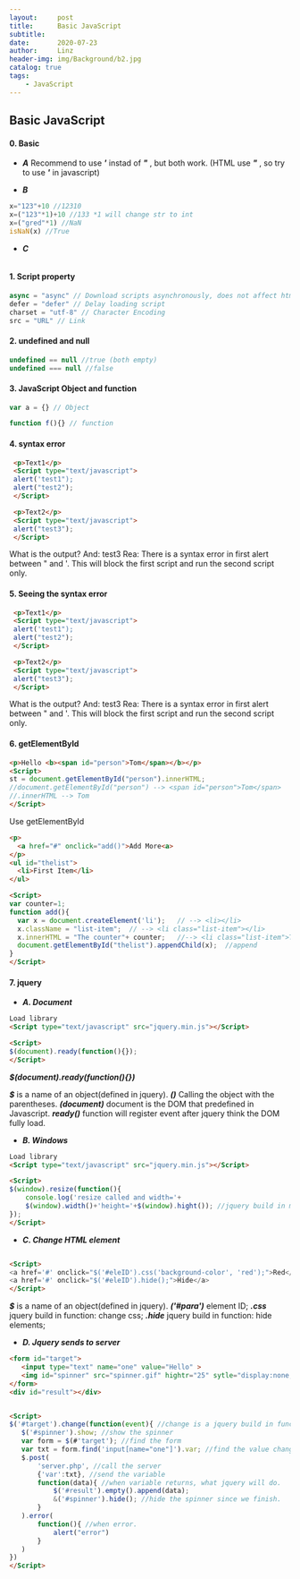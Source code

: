 ```yaml
---
layout:     post
title:      Basic JavaScript
subtitle:   
date:       2020-07-23
author:     Linz
header-img: img/Background/b2.jpg
catalog: true
tags:
    - JavaScript
---
```


## Basic JavaScript


#### 0. Basic 
- ***A***  Recommend to use ***'*** instad of ***"*** , but both work. (HTML use ***"*** , so try to use ***'*** in javascript)

- ***B*** 
```javascript
x="123"+10 //12310
x=("123"*1)+10 //133 *1 will change str to int
x=("gred"*1) //NaN
isNaN(x) //True
```
- ***C*** 
```javascript

```

#### 1. Script property
```javascript
async = "async" // Download scripts asynchronously, does not affect html 
defer = "defer" // Delay loading script
charset = "utf-8" // Character Encoding
src = "URL" // Link
```

#### 2. undefined and null
```javascript
undefined == null //true (both empty)
undefined === null //false
```

#### 3. JavaScript Object and function
```javascript
var a = {} // Object

function f(){} // function
```


#### 4. syntax error
```html
 <p>Text1</p>
 <Script type="text/javascript">
 alert('test1");
 alert("test2");
 </Script>

 <p>Text2</p>
 <Script type="text/javascript">
 alert("test3");
 </Script>
```
 What is the output?
 And: test3
 Rea: There is a syntax error in first alert between " and '. This will block the first script and run the second script only.


#### 5. Seeing the syntax error
```html
 <p>Text1</p>
 <Script type="text/javascript">
 alert('test1");
 alert("test2");
 </Script>

 <p>Text2</p>
 <Script type="text/javascript">
 alert("test3");
 </Script>
```
 What is the output?
 And: test3
 Rea: There is a syntax error in first alert between " and '. This will block the first script and run the second script only.


 #### 6. getElementById
 ```html
<p>Hello <b><span id="person">Tom</span></b></p>
<Script>
st = document.getElementById("person").innerHTML;
//document.getElementById("person") --> <span id="person">Tom</span>
//.innerHTML --> Tom
</Script>
 ```

 Use getElementById
  ```html
<p>
    <a href="#" onclick="add()">Add More<a>
</p>
<ul id="thelist">
    <li>First Item</li>
</ul>

<Script>
var counter=1;
function add(){
    var x = document.createElement('li');   // --> <li></li>
    x.className = "list-item";  // --> <li class="list-item"></li>
    x.innerHTML = "The counter"+ counter;   //--> <li class="list-item">The counter 1</li>
    document.getElementById("thelist").appendChild(x);  //append
}
</Script>
 ```

  #### 7. jquery

  - ***A. Document***
  ```html
Load library
<Script type="text/javascript" src="jquery.min.js"></Script>

<Script>
$(document).ready(function(){});
</Script>
  ```
***$(document).ready(function(){})***   

***$*** is a name of an object(defined in jquery). 
***()*** Calling the object with the parentheses.
***(document)*** document is the DOM that predefined in Javascript.
***ready()*** function will register event after jquery think the DOM fully load.


 - ***B. Windows***
```html
Load library
<Script type="text/javascript" src="jquery.min.js"></Script>

<Script>
$(window).resize(function(){
    console.log('resize called and width='+
    $(window).width()+'height='+$(window).hight()); //jquery build in method
});
</Script>
```


 - ***C. Change HTML element***
```html

<Script>
<a href='#' onclick="$('#eleID').css('background-color', 'red');">Red</a>
<a href='#' onclick="$('#eleID').hide();">Hide</a>
</Script>
```
***$*** is a name of an object(defined in jquery). 
***('#para')*** element ID;
***.css*** jquery build in function: change css;
***.hide*** jquery build in function: hide elements;


 
 - ***D. Jquery sends to server***
 ```html
<form id="target">
    <input type="text" name="one" value="Hello" >
    <img id="spinner" src="spinner.gif" hightr="25" sytle="display:none;">
</form>
<div id="result"></div>


<Script>
$('#target').change(function(event){ //change is a jquery build in function which listen to the changes
    $('#spinner').show; //show the spinner
    var form = $(#'target'); //find the form
    var txt = form.find('input[name="one"]').var; //find the value changes
    $.post(
        'server.php', //call the server
        {'var':txt}, //send the variable 
        function(data){ //when variable returns, what jquery will do.
            $('#result').empty().append(data);
            &('#spinner').hide(); //hide the spinner since we finish.
        }
    ).error(
        function(){ //when error.
            alert("error")
        }
    ) 
})
</Script>
```